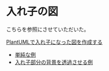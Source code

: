 # 入れ子の図

こちらを参照にさせていただいた。

[PlantUMLで入れ子になった図を作成する](https://qiita.com/ishioka0222/items/1832dcc339f88c7bd516)

* [単純な例](simple.pu)
* [入れ子部分の背景を透過させる例](transparent_background.pu)